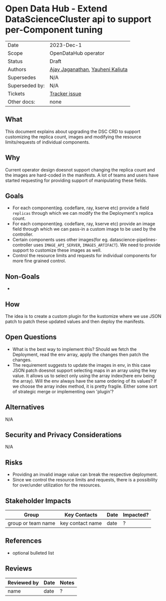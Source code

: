 # Open Data Hub - Extend DataScienceCluster api to support per-Component tuning

|                |            |
| -------------- | ---------- |
| Date           | 2023-Dec-1  |
| Scope          | OpenDataHub operator |
| Status         | Draft |
| Authors        | [Ajay Jaganathan](@AjayJagan), [Yauheni Kaliuta](@ykaliuta) |
| Supersedes     | N/A |
| Superseded by: | N/A |
| Tickets        | [Tracker issue](https://github.com/opendatahub-io/opendatahub-operator/issues/441)|
| Other docs:    | none |

## What

This document explains about upgrading the DSC CRD to support customizing the replica count, images and modifying the resource limits/requests of individual components.
## Why

Current operator design doesnot support changing the replica count and the images are hard-coded in the manifests. A lot of teams and users have started requesting for providing support of manipulating these fields. 

## Goals

* For each component(eg. codeflare, ray, kserve etc) provide a field `replicas` through which we can modify the the Deployment's replica count.
* For each component(eg. codeflare, ray, kserve etc) provide an image field through which we can pass-in a custom image to be used by the controller.
* Certain components uses other images(for eg. datascience-pipelines-controller uses `IMAGE_API_SERVER`, `IMAGES_ARTIFACT`). We need to provide support to customize these images as well.
* Control the resource limits and requests for individual components for more fine grained control.

## Non-Goals

* 
## How

The idea is to create a custom plugin for the kustomize where we use JSON patch to patch these updated values and then deploy the manifests.

## Open Questions

- What is the best way to implement this? Should we fetch the Deployment, read the env array, apply the changes then patch the changes.
- The requirement suggests to update the images in env, in this case JSON patch doesnot support selecting maps in an array using the key value. It allows us to select only using the array index(here env being the array). Will the env always have the same ordering of its values? If we choose the array index method, it is pretty fragile. Either some sort of strategic merge or implementing own 'plugin'?

## Alternatives

N/A

## Security and Privacy Considerations

N/A

## Risks

- Providing an invalid image value can break the respective deployment.
- Since we control the resource limits and requests, there is a possibility for over/under utilization for the resources.

## Stakeholder Impacts

| Group                         | Key Contacts     | Date       | Impacted? |
| ----------------------------- | ---------------- | ---------- | --------- |
| group or team name            | key contact name | date       | ? |


## References

* optional bulleted list

## Reviews

| Reviewed by                   | Date       | Notes |
| ----------------------------- | ---------  | ------|
| name                          | date       | ? |

